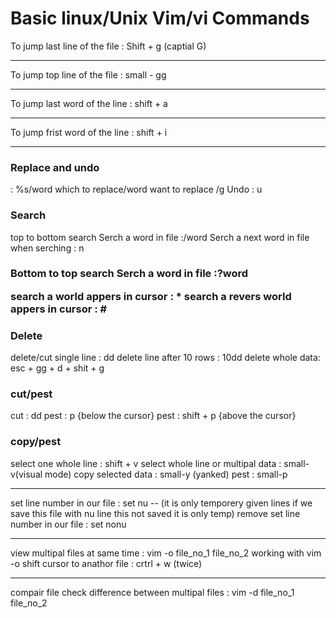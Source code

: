 <h1> Basic linux/Unix Vim/vi Commands </h1>

To jump last line of the file : Shift + g (captial G)
**************************************************************************************************************
To jump top line of the file : small - gg
**************************************************************************************************************
To jump last word of the line : shift + a
**************************************************************************************************************
To jump frist word of the line : shift + i
**************************************************************************************************************
<h3>Replace and undo</h3>
: %s/word which to replace/word want to replace /g
Undo : u

<h3>Search</h3>
top to bottom search
Serch a word in file :/word
Serch a next word in file when serching : n

<h3>Bottom to top search
Serch a word in file :?word

search a world appers in cursor : *
search a revers world appers in cursor : #


<h3>Delete</h3>
delete/cut single line : dd
delete line after 10 rows : 10dd
delete whole data: esc + gg + d + shit + g

<h3>cut/pest</h3>
cut : dd
pest : p {below the cursor}
pest : shift + p {above the cursor}

<h3>copy/pest</h3>
select one whole line : shift + v
select whole line or multipal  data : small-v(visual mode)
copy selected data : small-y (yanked)
pest : small-p

**************************************************************************************************************
set line number in our file : set nu --
(it is only temporery given lines if we save this file with nu line this not saved it is only temp)
remove set line number in our file : set nonu
****************************************************************************************************************
view multipal files at same time : vim -o file_no_1 file_no_2
working with vim -o  shift cursor to  anathor file : crtrl + w (twice)
***************************************************************************************************************
compair file 
check difference between multipal files : vim -d file_no_1 file_no_2



